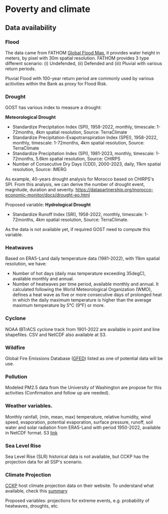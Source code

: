 # Poverty and climate


## Data availability

### Flood

The data came from FATHOM [Global Flood Map](https://www.fathom.global/product/global-flood-map/), it provides water height in meters, by pixel with 30m spatial resolution. FATHOM provides 3 type different scenario: (i) Undefended, (ii) Defended and (iii) Pluvial with various return periods.

Pluvial Flood with 100-year return period are commonly used by various acitivities within the Bank as proxy for Flood Risk.

### Drought

GOST has various index to measure a drought:

**Meteorological Drought**

* Standardize Precipitation Index (SPI), 1958-2022, monthly, timescale: 1-72months, 4km spatial resolution, Source: TerraClimate
* Standardize Precipitation-Evapotranspiration Index (SPEI), 1958-2022, monthly, timescale: 1-72months, 4km spatial resolution, Source: TerraClimate
* Standardize Precipitation Index (SPI), 1981-2023, monthly, timescale: 1-72months, 5.6km spatial resolution, Source: CHIRPS
* Number of Consecutive Dry Days (CDD), 2000-2023, daily, 11km spatial resolution, Source: IMERG

As example, 40-years drought analysis for Morocco based on CHIRPS's SPI. From this analysis, we can derive the number of drought event, magnitude, duration and severity. https://datapartnership.org/morocco-economic-monitor/docs/drought-eo.html

Proposed variable: **Hydrological Drought**

* Standardize Runoff Index (SRI), 1958-2022, monthly, timescale: 1-72months, 4km spatial resolution, Source: TerraClimate. 

As the data is not available yet, if required GOST need to compute this variable.

### Heatwaves

Based on ERA5-Land daily temperature data (1981-2022), with 11km spatial resolution, we have:  

* Number of hot days (daily max temperature exceeding 35degC), available monthly and annual.
* Number of heatwaves per time period, available monthly and annual. It calculated following the World Meteorological Organization (WMO), defines a heat wave as five or more consecutive days of prolonged heat in which the daily maximum temperature is higher than the average maximum temperature by 5°C (9°F) or more.

### Cyclone

NOAA IBTrACS cyclone track from 1901-2022 are available in point and line shapefiles. CSV and NetCDF also available at S3. 

### Wildfire 

Global Fire Emissions Database ([GFED](https://www.globalfiredata.org/)) listed as one of potential data will be use.

### Pollution

Modeled PM2.5 data from the University of Washington are propose for this activities (Confirmation and follow up are needed).

### Weather variables.

Monthly rainfall, (min, mean, max) temperature, relative humidity, wind speed, evaporation, potential evaporation, surface pressure, runoff, soil water and solar radiation from ERA5-Land with period 1950-2022, available in NetCDF format. S3 [link](s3://wbgdecinternal-ntl/climate/data/era5land)

### Sea Level Rise

Sea Level Rise (SLR) historical data is not available, but CCKP has the projection data for all SSP's scenario.

### Climate Projection

[CCKP](https://climateknowledgeportal.worldbank.org/) host climate projection data on their website. To understand what available, check this [summary](https://github.com/bennyistanto/awesome-climate-data/blob/main/cckp/README.md)

Proposed variables: projections for extreme events, e.g. probability of heatwaves, droughts, etc.
